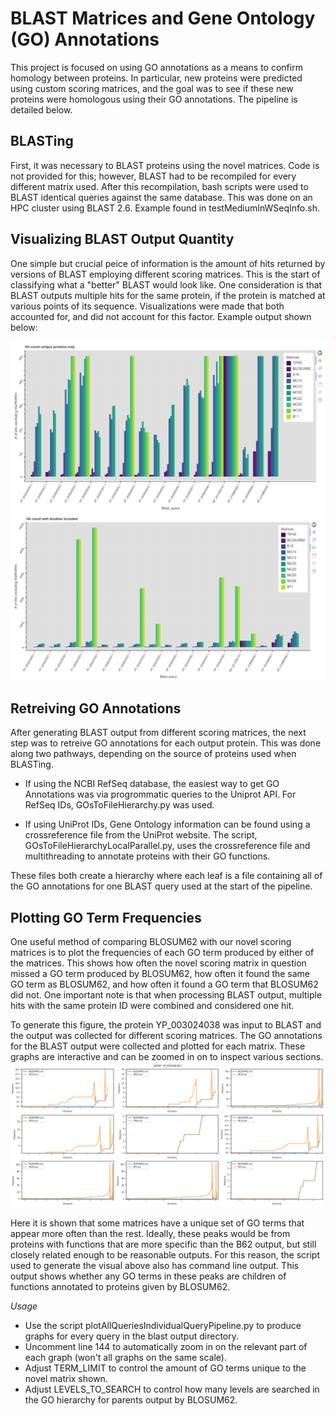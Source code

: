 # BLAST Matrices and Gene Ontology (GO) Annotations 
This project is focused on using GO annotations as a means to confirm homology between proteins. In particular, new proteins were predicted using custom scoring matrices, and the goal was to see if these new proteins were homologous using their GO annotations. The pipeline is detailed below. 

## BLASTing 
First, it was necessary to BLAST proteins using the novel matrices. Code is not provided for this; however, BLAST had to be recompiled for every different matrix used. After this recompilation, bash scripts were used to BLAST identical queries against the same database. This was done on an HPC cluster using BLAST 2.6. Example found in testMediumInWSeqInfo.sh. 

## Visualizing BLAST Output Quantity 
One simple but crucial peice of information is the amount of hits returned by versions of BLAST employing different scoring matrices. This is the start of classifying what a "better" BLAST would look like. One consideration is that BLAST outputs multiple hits for the same protein, if the protein is matched at various points of its sequence. Visualizations were made that both accounted for, and did not account for this factor. Example output shown below: 

![Amount of hits w/o doubles](https://github.com/blitt2018/matricesAndGOAnnotations/blob/master/blastOutAmpGroupsNoDoubles.png)
![Amount of hits w/ doubles](https://github.com/blitt2018/matricesAndGOAnnotations/blob/master/blastOutAmpGroupsWDoubles.png)

## Retreiving GO Annotations 
After generating BLAST output from different scoring matrices, the next step was to retreive GO annotations for each output protein. This was done along two pathways, depending on the source of proteins used when BLASTing. 

- If using the NCBI RefSeq database, the easiest way to get GO Annotations was via progrommatic queries to the Uniprot API. For RefSeq IDs, GOsToFileHierarchy.py was used. 

- If using UniProt IDs, Gene Ontology information can be found using a crossreference file from the UniProt website. The script, GOsToFileHierarchyLocalParallel.py, uses the crossreference file and multithreading to annotate proteins with their GO functions. 

These files both create a hierarchy where each leaf is a file containing all of the GO annotations for one BLAST query used at the start of the pipeline.

## Plotting GO Term Frequencies 
One useful method of comparing BLOSUM62 with our novel scoring matrices is to plot the frequencies of each GO term produced by either of the matrices. This shows how often the novel scoring matrix in question missed a GO term produced by BLOSUM62, how often it found the same GO term as BLOSUM62, and how often it found a GO term that BLOSUM62 did not. One important note is that when processing BLAST output, multiple hits with the same protein ID were combined and considered one hit. 

To generate this figure, the protein YP_003024038 was input to BLAST and the output was collected for different scoring matrices. The GO annotations for the BLAST output were collected and plotted for each matrix. These graphs are interactive and can be zoomed in on to inspect various sections. 
![GO frequency plots](https://github.com/blitt2018/matricesAndGOAnnotations/blob/master/reproducePipelineMediumInputAttempt/GOFreqsYP_003024038ZoomedIn.png)

Here it is shown that some matrices have a unique set of GO terms that appear more often than the rest. Ideally, these peaks would be from proteins with functions that are more specific than the B62 output, but still closely related enough to be reasonable outputs. For this reason, the script used to generate the visual above also has command line output. This output shows whether any GO terms in these peaks are children of functions annotated to proteins given by BLOSUM62. 

*Usage*
- Use the script plotAllQueriesIndividualQueryPipeline.py to produce graphs for every query in the blast output directory. 
- Uncomment line 144 to automatically zoom in on the relevant part of each graph (won't all graphs on the same scale).
- Adjust TERM_LIMIT to control the amount of GO terms unique to the novel matrix shown. 
- Adjust LEVELS_TO_SEARCH to control how many levels are searched in the GO hierarchy for parents output by BLOSUM62. 
